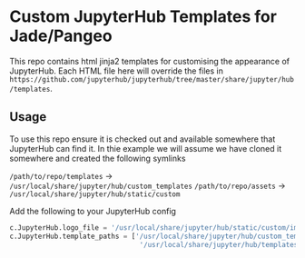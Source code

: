 # Custom JupyterHub Templates for Jade/Pangeo

This repo contains html jinja2 templates for customising the appearance of JupyterHub. Each HTML file here will override the files in `https://github.com/jupyterhub/jupyterhub/tree/master/share/jupyter/hub/templates`.

## Usage

To use this repo ensure it is checked out and available somewhere that JupyterHub can find it. In thie example we will assume we have cloned it somewhere and created the following symlinks

`/path/to/repo/templates` -> `/usr/local/share/jupyter/hub/custom_templates`
`/path/to/repo/assets` -> `/usr/local/share/jupyter/hub/static/custom`

Add the following to your JupyterHub config

```python
c.JupyterHub.logo_file = '/usr/local/share/jupyter/hub/static/custom/images/logo.png'
c.JupyterHub.template_paths = ['/usr/local/share/jupyter/hub/custom_templates/',
                                '/usr/local/share/jupyter/hub/templates/']
```
